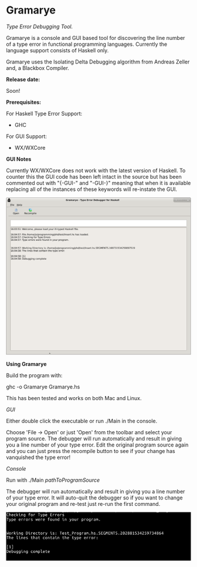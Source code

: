 # Gramarye
*Type Error Debugging Tool.*

Gramarye is a console and GUI based tool for discovering the line number of a type error in functional programming languages. Currently the language support consists of Haskell only.

Gramarye uses the Isolating Delta Debugging algorithm from Andreas Zeller and, a Blackbox Compiler.  

**Release date:** 

Soon!

**Prerequisites:**

For Haskell Type Error Support:
- GHC

For GUI Support:
- WX/WXCore

**GUI Notes**

Currently WX/WXCore does not work with the latest version of Haskell. To counter this the GUI code has been left intact in the source but has been commented out with "{-GUI-" and "-GUI-}" meaning that when it is available replacing all of the instances of these keywords will re-instate the GUI.

![Gramarye GUI after locating Type Error](https://github.com/JoannaSharrad/gramarye/blob/master/images/gui2.png)


**Using Gramarye**

Build the program with:

ghc -o Gramarye Gramarye.hs

This has been tested and works on both Mac and Linux. 

*GUI*

Either double click the executable or run ./Main in the console.

Choose 'File -> Open' or just 'Open' from the toolbar and select your program source.
The debugger will run automatically and result in giving you a line number of your type error.
Edit the original program source again and you can just press the recompile button to see if your change has vanquished the type error!

*Console*

Run with ./Main *pathToProgramSource*

The debugger will run automatically and result in giving you a line number of your type error.
It will auto-quit the debugger so if you want to change your original program and re-test just re-run the first command.

![Gramarye Console after locating Type Error](https://github.com/JoannaSharrad/gramarye/blob/master/images/console.png)
